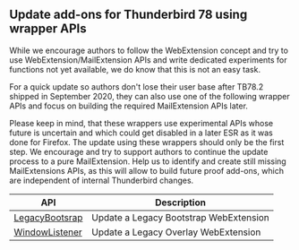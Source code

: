 ## Update add-ons for Thunderbird 78 using wrapper APIs

While we encourage authors to follow the WebExtension concept and try to use WebExtension/MailExtension APIs and write dedicated experiments for functions not yet available, we do know that this is not an easy task.

For a quick update so authors don't lose their user base after TB78.2 shipped in September 2020, they can also use one of the following wrapper APIs and focus on building the required MailExtension APIs later.

Please keep in mind, that these wrappers use experimental APIs whose future is uncertain and which could get disabled in a later ESR as it was done for Firefox. The update using these wrappers should only be the first step. We encourage and try to support authors to continue the update process to a pure MailExtension. Help us to identify and create still missing MailExtensions APIs, as this will allow to build future proof add-ons, which are independent of internal Thunderbird changes.

| API             | Description |
| --------------- | ----------- |
| [LegacyBootsrap](LegacyBootsrap)      |  Update a Legacy Bootstrap WebExtension
| [WindowListener](WindowListener)      |  Update a Legacy Overlay WebExtension
